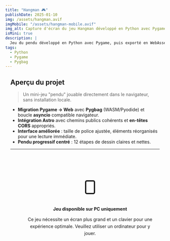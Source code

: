 ```yaml
---
title: "Hangman 🎮"
publishDate: 2025-01-10
img: /assets/hangman.avif
imgMobile: "/assets/hangman-mobile.avif"
img_alt: Capture d'écran du jeu Hangman développé en Python avec Pygame
isMini: true
description: |
  Jeu du pendu développé en Python avec Pygame, puis exporté en WebAssembly grâce à Pygbag pour être jouable directement dans le navigateur.
tags:
  - Python
  - Pygame
  - Pygbag
---
```


<div class="content-wrapper">

## Aperçu du projet

> Un mini-jeu "pendu" jouable directement dans le navigateur, sans installation locale.

- **Migration Pygame → Web** avec **Pygbag** (WASM/Pyodide) et boucle **asyncio** compatible navigateur.
- **Intégration Astro** avec chemins publics cohérents et **en-têtes CORS** appropriés.
- **Interface améliorée** : taille de police ajustée, éléments réorganisés pour une lecture immédiate.
- **Pendu progressif centré** : 12 étapes de dessin claires et nettes.

---

<!-- Message pour mobile/tablette -->
<div class="mobile-message">
  <div class="message-content">
    <svg width="48" height="48" viewBox="0 0 24 24" fill="none" stroke="currentColor" stroke-width="2">
      <rect x="5" y="2" width="14" height="20" rx="2" ry="2"></rect>
      <line x1="12" y1="18" x2="12.01" y2="18"></line>
    </svg>
    <h3>Jeu disponible sur PC uniquement</h3>
    <p>Ce jeu nécessite un écran plus grand et un clavier pour une expérience optimale. Veuillez utiliser un ordinateur pour y jouer.</p>
  </div>
</div>

<!-- Jeu (visible sur desktop uniquement) -->
<div class="game-container">
  <div class="game-frame">
    <iframe
      src="/games/hangman/index.html"
      title="Hangman"
      allow="cross-origin-isolated"
      scrolling="no"
    ></iframe>
  </div>
</div>

</div>

<style>
  .content-wrapper {
    width: 100%;
    max-width: 100%;
    padding: 0 1rem;
    box-sizing: border-box;
  }

  /* Message mobile/tablette */
  .mobile-message {
    display: flex;
    justify-content: center;
    align-items: center;
    width: 100%;
    padding: 2rem 1rem;
    margin: 2rem 0;
  }

  .message-content {
    max-width: 500px;
    text-align: center;
    padding: 2rem;
    background: var(--gradient-subtle);
    border: 2px solid var(--gray-800);
    border-radius: 1rem;
    box-shadow: var(--shadow-md);
  }

  .message-content svg {
    color: var(--accent-regular);
    margin: 0 auto 1rem;
  }

  .message-content h3 {
    font-size: var(--text-xl);
    color: var(--gray-0);
    margin-bottom: 0.5rem;
  }

  .message-content p {
    font-size: var(--text-md);
    color: var(--gray-300);
    line-height: 1.6;
  }

  /* Conteneur du jeu */
  .game-container {
    display: none; /* Caché par défaut (mobile/tablette) */
    justify-content: center;
    align-items: center;
    width: 100%;
    padding: 0;
    margin: 1rem 0;
  }

  .game-frame {
    position: relative;
    width: 70vw;
    max-width: 800px;
    border-radius: 1rem;
    overflow: hidden;
    box-shadow: var(--shadow-md, 0 10px 30px rgba(0,0,0,0.2));
    background: #1e1e1e;
  }

  .game-frame > iframe {
    display: block;
    width: 100%;
    aspect-ratio: 1 / 1;
    height: auto;
    border: 0;
    touch-action: manipulation;
  }

  /* Desktop uniquement */
  @media (min-width: 1024px) {
    .mobile-message {
      display: none; /* Cache le message sur desktop */
    }

    .game-container {
      display: flex; /* Affiche le jeu sur desktop */
    }
  }

  /* Masquer l'image de couverture */
  :global(.stack.gap-10.content > img),
  :global(.stack.gap-10.content > a.demo-image) {
    display: none !important;
  }
</style>

